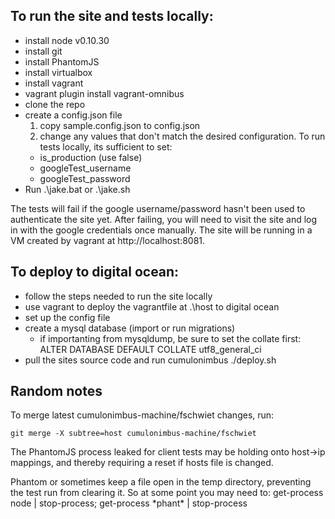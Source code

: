 ## To run the site and tests locally:

* install node v0.10.30
* install git
* install PhantomJS
* install virtualbox
* install vagrant
* vagrant plugin install vagrant-omnibus
* clone the repo
* create a config.json file
  1.  copy sample.config.json to config.json
  2.  change any values that don't match the desired configuration.  To run tests locally, its sufficient to set:
    * is_production (use false)
    * googleTest_username
    * googleTest_password
* Run .\jake.bat or .\jake.sh

The tests will fail if the google username/password hasn't been used to authenticate the site yet.  After failing, you will need to visit the site and log in with the google credentials once manually.  The site will be running in a VM created by vagrant at http://localhost:8081.

## To deploy to digital ocean:

* follow the steps needed to run the site locally
* use vagrant to deploy the vagrantfile at .\host to digital ocean
* set up the config file
* create a mysql database (import or run migrations)
  * if importanting from mysqldump, be sure to set the collate first:
    ALTER DATABASE <name> DEFAULT COLLATE utf8_general_ci
* pull the sites source code and run cumulonimbus ./deploy.sh


## Random notes

To merge latest cumulonimbus-machine/fschwiet changes, run:

  	git merge -X subtree=host cumulonimbus-machine/fschwiet

The PhantomJS process leaked for client tests may be holding onto host->ip mappings, and thereby requiring a reset if hosts file is changed.  

Phantom or sometimes keep a file open in the temp directory, preventing the test run from clearing it.
So at some point you may need to: get-process node | stop-process; get-process \*phant\* | stop-process